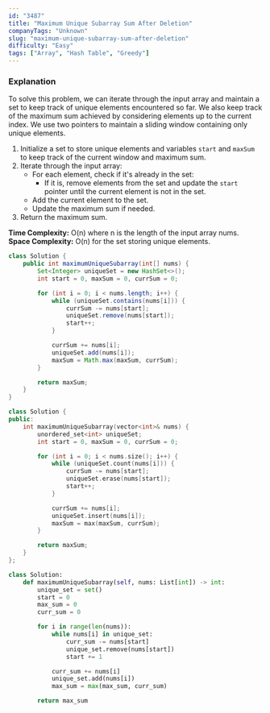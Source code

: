 ```yaml
---
id: "3487"
title: "Maximum Unique Subarray Sum After Deletion"
companyTags: "Unknown"
slug: "maximum-unique-subarray-sum-after-deletion"
difficulty: "Easy"
tags: ["Array", "Hash Table", "Greedy"]
---
```


### Explanation
To solve this problem, we can iterate through the input array and maintain a set to keep track of unique elements encountered so far. We also keep track of the maximum sum achieved by considering elements up to the current index. We use two pointers to maintain a sliding window containing only unique elements.

1. Initialize a set to store unique elements and variables `start` and `maxSum` to keep track of the current window and maximum sum.
2. Iterate through the input array:
   - For each element, check if it's already in the set:
     - If it is, remove elements from the set and update the `start` pointer until the current element is not in the set.
   - Add the current element to the set.
   - Update the maximum sum if needed.
3. Return the maximum sum.

**Time Complexity:** O(n) where n is the length of the input array nums.
**Space Complexity:** O(n) for the set storing unique elements.
```java
class Solution {
    public int maximumUniqueSubarray(int[] nums) {
        Set<Integer> uniqueSet = new HashSet<>();
        int start = 0, maxSum = 0, currSum = 0;

        for (int i = 0; i < nums.length; i++) {
            while (uniqueSet.contains(nums[i])) {
                currSum -= nums[start];
                uniqueSet.remove(nums[start]);
                start++;
            }

            currSum += nums[i];
            uniqueSet.add(nums[i]);
            maxSum = Math.max(maxSum, currSum);
        }

        return maxSum;
    }
}
```

```cpp
class Solution {
public:
    int maximumUniqueSubarray(vector<int>& nums) {
        unordered_set<int> uniqueSet;
        int start = 0, maxSum = 0, currSum = 0;

        for (int i = 0; i < nums.size(); i++) {
            while (uniqueSet.count(nums[i])) {
                currSum -= nums[start];
                uniqueSet.erase(nums[start]);
                start++;
            }

            currSum += nums[i];
            uniqueSet.insert(nums[i]);
            maxSum = max(maxSum, currSum);
        }

        return maxSum;
    }
};
```

```python
class Solution:
    def maximumUniqueSubarray(self, nums: List[int]) -> int:
        unique_set = set()
        start = 0
        max_sum = 0
        curr_sum = 0

        for i in range(len(nums)):
            while nums[i] in unique_set:
                curr_sum -= nums[start]
                unique_set.remove(nums[start])
                start += 1

            curr_sum += nums[i]
            unique_set.add(nums[i])
            max_sum = max(max_sum, curr_sum)

        return max_sum
```